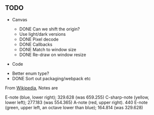
## TODO

* Canvas

  + DONE Can we shift the origin?
  + Use light/dark versions
  + DONE Pixel decode
  + DONE Callbacks
  + DONE Match to window size
  + DONE Re-draw on window resize


* Code

 + Better enum type?
 + DONE Sort out packaging/webpack etc

From [Wikipedia](https://en.wikipedia.org/wiki/Simon_(game)), Notes are

E-note (blue, lower right);  329.628  (was 659.255)
C-sharp-note (yellow, lower left); 277.183 (was 554.365)
A-note (red, upper right). 440
E-note (green, upper left, an octave lower than blue); 164.814 (was 329.628)
